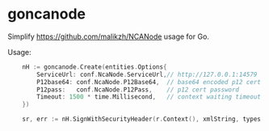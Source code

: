 # goncanode

Simplify https://github.com/malikzh/NCANode usage for Go.

Usage:
```go
    nH := goncanode.Create(entities.Options{
        ServiceUrl: conf.NcaNode.ServiceUrl,// http://127.0.0.1:14579
        P12base64: conf.NcaNode.P12Base64,  // base64 encoded p12 cert
        P12pass:   conf.NcaNode.P12Pass,    // p12 cert password
        Timeout: 1500 * time.Millisecond,   // context waiting timeout
    })

    sr, err := nH.SignWithSecurityHeader(r.Context(), xmlString, types.GOST34311)
```
